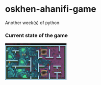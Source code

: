 # oskhen-ahanifi-game
Another week(s) of python 
### Current state of the game
<img src="./screenshot_game.png" alt="drawing" width="200"/>